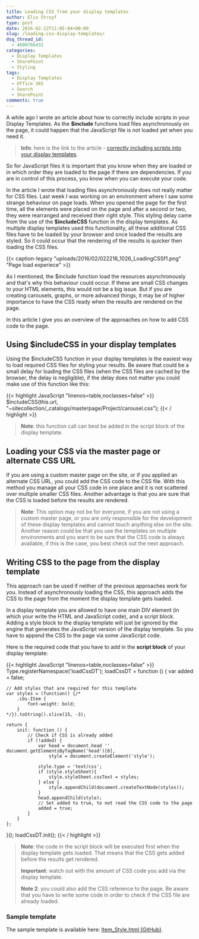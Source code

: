 ```yaml
---
title: Loading CSS from your display templates
author: Elio Struyf
type: post
date: 2016-02-22T11:05:04+00:00
slug: /loading-css-display-templates/
dsq_thread_id:
  - 4600766431
categories:
  - Display Templates
  - SharePoint
  - Styling
tags:
  - Display Templates
  - Office 365
  - Search
  - SharePoint
comments: true
---
```


A while ago I wrote an article about how to correctly include scripts in your Display Templates. As the **$include** functions load files asynchronously on the page, it could happen that the JavaScript file is not loaded yet when you need it.

> **Info**: here is the link to the article - [correctly including scripts into your display templates](https://www.eliostruyf.com/correctly-including-scripts-display-templates/).

So for JavaScript files it is important that you know when they are loaded or in which order they are loaded to the page if there are dependencies. If you are in control of this process, you know when you can execute your code.

In the article I wrote that loading files asynchronously does not really matter for CSS files. Last week I was working on an environment where I saw some strange behaviour on page loads. When you opened the page for the first time, all the elements were placed on the page and after a second or two, they were rearranged and received their right style. This styling delay came from the use of the **$includeCSS** function in the display templates. As multiple display templates used this functionality, all these additional CSS files have to be loaded by your browser and once loaded the results are styled. So it could occur that the rendering of the results is quicker then loading the CSS files.

{{< caption-legacy "uploads/2016/02/022216_1026_LoadingCSSf1.png" "Page load experiece" >}}

As I mentioned, the $include function load the resources asynchronously and that's why this behaviour could occur. If these are small CSS changes to your HTML elements, this would not be a big issue. But if you are creating carousels, graphs, or more advanced things, it may be of higher importance to have the CSS ready when the results are rendered on the page.

In this article I give you an overview of the approaches on how to add CSS code to the page.

## Using $includeCSS in your display templates

Using the $includeCSS function in your display templates is the easiest way to load required CSS files for styling your results. Be aware that could be a small delay for loading the CSS files (when the CSS files are cached by the browser, the delay is negligible), if the delay does not matter you could make use of this function like this:

{{< highlight JavaScript "linenos=table,noclasses=false" >}}
$includeCSS(this.url, "~sitecollection/_catalogs/masterpage/Project/carousel.css");
{{< / highlight >}}

> **Note**: this function call can best be added in the script block of the display template.

## Loading your CSS via the master page or alternate CSS URL

If you are using a custom master page on the site, or if you applied an alternate CSS URL, you could add the CSS code to the CSS file. With this method you manage all your CSS code in one place and it is not scattered over multiple smaller CSS files. Another advantage is that you are sure that the CSS is loaded before the results are rendered.

> **Note**: This option may not be for everyone, if you are not using a custom master page, or you are only responsible for the development of these display templates and cannot touch anything else on the site. Another reason could be that you use the templates on multiple environments and you want to be sure that the CSS code is always available, if this is the case, you best check out the next approach.

## Writing CSS to the page from the display template

This approach can be used if neither of the previous approaches work for you. Instead of asynchronously loading the CSS, this approach adds the CSS to the page from the moment the display template gets loaded.

In a display template you are allowed to have one main DIV element (in which your write the HTML and JavaScript code), and a script block. Adding a style block to the display template will just be ignored by the engine that generates the JavaScript version of the display template. So you have to append the CSS to the page via some JavaScript code.

Here is the required code that you have to add in the **script block** of your display template:

{{< highlight JavaScript "linenos=table,noclasses=false" >}}
Type.registerNamespace('loadCssDT');
loadCssDT = function () {
    var added = false;

    // Add styles that are required for this template
    var styles = (function() {/*
        .cbs-Item {
            font-weight: bold;
        }
    */}).toString().slice(15, -3);

    return {
        init: function () {
            // Check if CSS is already added
            if (!added) {
                var head = document.head '' document.getElementsByTagName('head')[0],
                    style = document.createElement('style');

                style.type = 'text/css';
                if (style.styleSheet){
                    style.styleSheet.cssText = styles;
                } else {
                    style.appendChild(document.createTextNode(styles));
                }
                head.appendChild(style);
                // Set added to true, to not read the CSS code to the page
                added = true;
            }
        }
    };
}();
loadCssDT.init();
{{< / highlight >}}

> **Note**: the code in the script block will be executed first when the display template gets loaded. That means that the CSS gets added before the results get rendered.
>  
> **Important**: watch out with the amount of CSS code you add via the display template.
>
> **Note 2**: you could also add the CSS reference to the page. Be aware that you have to write some code in order to check if the CSS file are already loaded.

### Sample template

The sample template is available here: [Item_Style.html (GitHub)](https://github.com/estruyf/blog/blob/master/Including%20CSS%20from%20your%20display%20template/Item_Style.html).
